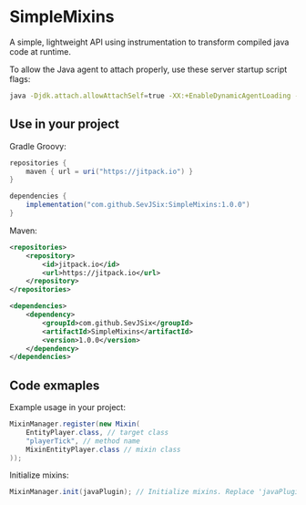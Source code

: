 ﻿# SimpleMixins

A simple, lightweight API using instrumentation to transform compiled java code at runtime.

To allow the Java agent to attach properly, use these server startup script flags:
```bash
java -Djdk.attach.allowAttachSelf=true -XX:+EnableDynamicAgentLoading -noverify -jar server.jar
```

## Use in your project
Gradle Groovy:
```gradle
repositories {
    maven { url = uri("https://jitpack.io") }
}

dependencies {
    implementation("com.github.SevJSix:SimpleMixins:1.0.0")
}
```

Maven:
```xml
<repositories>
    <repository>
        <id>jitpack.io</id>
        <url>https://jitpack.io</url>
    </repository>
</repositories>

<dependencies>
    <dependency>
        <groupId>com.github.SevJSix</groupId>
        <artifactId>SimpleMixins</artifactId>
        <version>1.0.0</version>
    </dependency>
</dependencies>

```

## Code exmaples

Example usage in your project:
```java
MixinManager.register(new Mixin(
    EntityPlayer.class, // target class
    "playerTick", // method name
    MixinEntityPlayer.class // mixin class
));
```

Initialize mixins:
```java
MixinManager.init(javaPlugin); // Initialize mixins. Replace 'javaPlugin' with your plugin instance.
```
